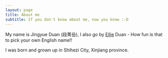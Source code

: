 ```yaml
---
layout: page
title: About me
subtitle: If you don't know about me, now you know :-D
---
```


My name is Jingyue Duan (段菁岳), I also go by [Ellie](https://disney.fandom.com/wiki/Ellie_Fredricksen) Duan - How fun is that to pick your own English name!!  

I was born and grown up in Shihezi City, Xinjiang province.  



